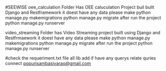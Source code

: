 #SEEWISE 
oee_calculation Folder Has OEE caluculation Project buil bulit Django and Restframework
it doest have any data please make 
  python manage.py makemigrations 
  python manage.py migrate
  after run the project
  python manage.py runserver
  
video_streaming Folder has Video Streaming project built using Django and Restfrmaework
it doest have any data please make 
  python manage.py makemigrations 
  python manage.py migrate
  after run the project
  python manage.py runserver

#check the requeriment.txt file all lib add
  if have any querys relate quries connect popurisambasivarao@gmail.com
